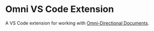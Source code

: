 # Omni VS Code Extension

A VS Code extension for working with [Omni-Directional Documents](https://github.com/smarterlabs/omni).